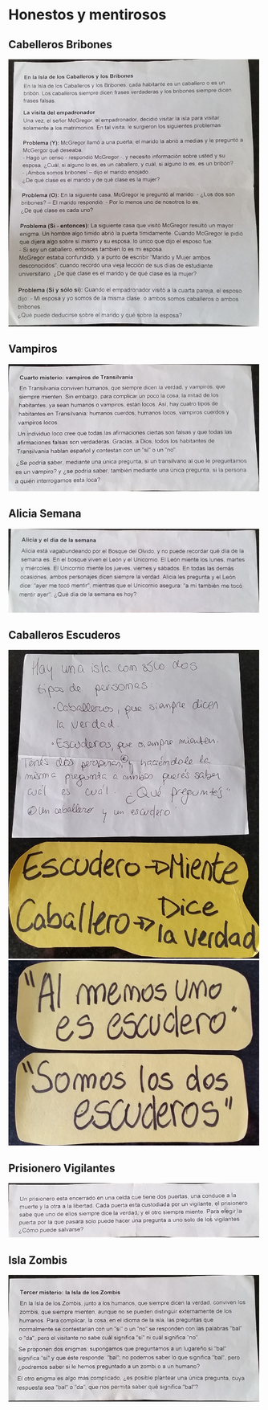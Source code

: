 Honestos y mentirosos
=====================

Cabelleros Bribones
-------------------

![](cabelleros_bribones.jpg)

Vampiros
--------

![](vampiros.jpg)

Alicia Semana
-------------

![](alicia_semana.jpg)

Caballeros Escuderos
--------------------

![](caballeros_escuderos.jpg)
![](caballeros_escuderos_2.jpg)

Prisionero Vigilantes
---------------------

![](prisionero_vigilantes.jpg)

Isla Zombis
-----------
![](isla_zombis.jpg)
